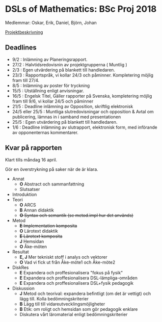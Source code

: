 # DSLs of Mathematics: BSc Proj 2018

Medlemmar: Oskar, Erik, Daniel, Björn, Johan

[Projektbeskrivning](DSLsofMath_andra_kurser.md)


## Deadlines
* 9/2  : Inlämning av Planeringsrapport.
* 27/2 : Halvtidsredovisnin av projektgrupperna ( Muntlig )
* 2/3  : Egen utvärdering på blankett till handledaren.
* 23/3 : Rapportspråk, vi kollar 24/3 och påminner. Kompletering möjlig fram till 27/4.
* 8/5  : Inlämning av poster för tryckning
* 15/5 : Utställning enligt anvisningar.
* 16/5 : Engelsk Titel, Gäller rapporter på Svenska, kompletering möjlig fram till 9/6, vi kollar 24/5 och påminner
* 21/5 : Deadline inlämning av Opposition, skriftlig elektronisk
* 24/5 eller 25/5 : Muntliga slutredovisningar och opposition & Avtal om publicering, lämnas in i samband med presentationen
* 25/5 : Egen utvärdering på blankett till handledaren.
* 1/6 : Deadline inlämning av slutrapport, elektronisk form, med införande av opponenternas kommentarer.


## Kvar på rapporten

Klart tills måndag 16 april.

Gör en överstrykning på saker när de är klara.

- Annat
    - **O** Abstract och sammanfattning
    - Slutsatser
- Introduktion
- Teori
    - **O** ARCS
    - **B** Annan didaktik
    - ~~**O** Syntax och semantik (se metod.impl hur det används)~~
- Metod
    - ~~**E** Implementation komposita~~
    - **O** Lärotext didaktik
    - ~~**E** Lärotext komposita~~
    - **J** Hemsidan
    - **O** Åke-möten
- Resultat
    - **E, J** Mer tekniskt stoff i analys och vektorer
    - **O** Vad vi fick ut från Åke-möte1 och Åke-möte2
- DiskRes
    - **E** Expandera och proffesionalisera "fokus på fysik"
    - **E** Expandera och proffesionalisera DSL-lämpliga-områden
    - **E** Expandera och proffesionalisera DSL+fysik pedagogik
- Diskussion
    - **J** Metod och teorival: expandera befintligt (om det är vettigt) och lägg till. Kolla bedömningskriterier
    - **B** Lägg till till vidareutvecklingsmöjligheter
    - **B** Etik: om roligt och hemsidan som gör pedagogik enklare
    - Diskutera vårt läromaterial enligt bedömningskriterier










